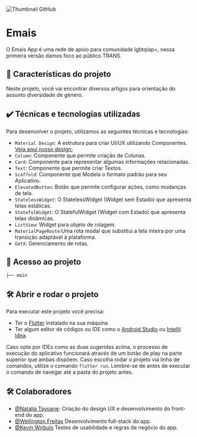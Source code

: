 ![Thumbnail GitHub](https://drive.google.com/file/d/1MJw1_2dpLd9u61PTHFGIzpMduXJrMP_U/view?usp=sharing)

# Emais

O Emais App é uma rede de apoio para comunidade lgbtqiap+, nessa primeira versão damos foco ao público TRANS.

## 🔨 Características do projeto

Neste projeto, você vai encontrar diversos artigos para orientação do assunto diversidade de género.

## ✔️ Técnicas e tecnologias utilizadas

Para desenvolver o projeto, utilizamos as seguintes técnicas e tecnologias:

- `Material Design`: A estrutura para criar UI/UX utilizando Componentes. [Veja aqui nosso design:](https://www.figma.com/file/yRQkTzjoFZ8xC6KdZzsFR1/Untitled?node-id=126%3A626)
- `Column`: Componente que permite criação de Colunas.
- `Card`: Componente para representar algumas informações relacionadas.
- `Text`: Componente que permite criar Textos.
- `Scaffold`: Componente que Modela o formato padrão para seu Aplicativo.
- `ElevatedButton`: Botão que permite configurar ações, como mudanças de tela.
- `StatelessWidget`: O StatelessWidget (Widget sem Estado) que apresenta telas estáticas.
- `StatefulWidget`: O StatefulWidget (Widget com Estado) que apresenta telas dinâmicas.
- `ListView`: Widget para objeto de rolagem.
- `MaterialPageRoute`:Uma rota modal que substitui a tela inteira por uma transição adaptável à plataforma.
- `GetX`: Gerenciamento de rotas.

## 📁 Acesso ao projeto

```
├── main
```

## 🛠️ Abrir e rodar o projeto

Para executar este projeto você precisa:

- Ter o [Flutter](https://flutter.dev/docs/get-started/install) instalado na sua máquina
- Ter algum editor de códigos ou IDE como o [Android Studio](https://developer.android.com/studio) ou [Intellij Idea](https://www.jetbrains.com/pt-br/idea/download/).

Caso opte por IDEs como as duas sugeridas acima, o processo de execução do aplicativo funcionará através de um botão de play na parte superior que ambas dispõem. Caso escolha rodar o projeto via linha de comandos, utilize o comando `flutter run`. Lembre-se de antes de executar o comando de navegar até a pasta do projeto antes.

## 🛠️ Colaboradores

- [@Natalia Tayoane](https://www.linkedin.com/in/natalia-tayoane/):
  Criação do design UX e desenvolvimento do front-end do app.
- [@Wellington Freitas](https://www.linkedin.com/in/wfreitasdev/)
  Desenvolvimento full-stack do app.
- [@Kevin Wirbuls](https://www.linkedin.com/in/kevin-moraes-369373b6/)
  Testes de usabilidade e regras de negócio do app.
